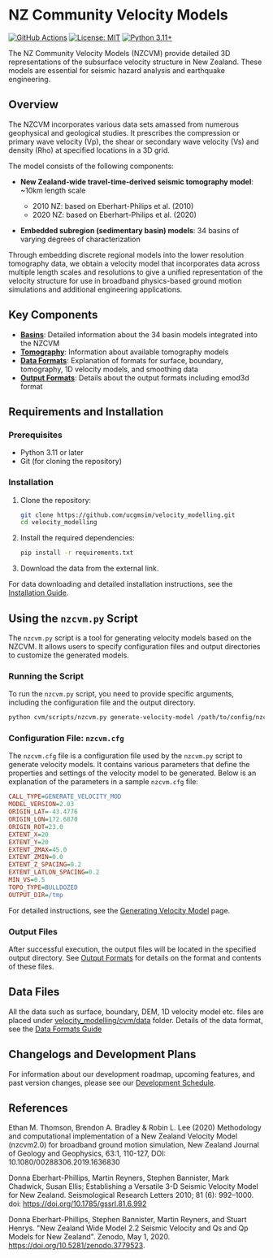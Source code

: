 # NZ Community Velocity Models

[![GitHub Actions](https://github.com/ucgmsim/velocity_modelling/workflows/CI/badge.svg)](https://github.com/ucgmsim/velocity_modelling/actions)
[![License: MIT](https://img.shields.io/badge/License-MIT-yellow.svg)](https://opensource.org/licenses/MIT)
[![Python 3.11+](https://img.shields.io/badge/python-3.11+-blue.svg)](https://www.python.org/downloads/)

The NZ Community Velocity Models (NZCVM) provide detailed 3D representations of the subsurface velocity structure in New Zealand. These models are essential for seismic hazard analysis and earthquake engineering.

## Overview

The NZCVM incorporates various data sets amassed from numerous geophysical and geological studies. It prescribes the compression or primary wave velocity (Vp), the shear or secondary wave velocity (Vs) and density (Rho) at specified locations in a 3D grid.

The model consists of the following components:

-  **New Zealand-wide travel-time-derived seismic tomography model**: ~10km length scale
    - 2010 NZ: based on Eberhart-Philips et al. (2010)
    - 2020 NZ: based on Eberhart-Philips et al. (2020)

-  **Embedded subregion (sedimentary basin) models**: 34 basins of varying degrees of characterization

Through embedding discrete regional models into the lower resolution tomography data, we obtain a velocity model that incorporates data across multiple length scales and resolutions to give a unified representation of the velocity structure for use in broadband physics-based ground motion simulations and additional engineering applications.

## Key Components

- [**Basins**](wiki/Basins.md): Detailed information about the 34 basin models integrated into the NZCVM
- [**Tomography**](wiki/Tomography.md): Information about available tomography models
- [**Data Formats**](wiki/DataFormats.md): Explanation of formats for surface, boundary, tomography, 1D velocity models, and smoothing data
- [**Output Formats**](wiki/OutputFormats.md): Details about the output formats including emod3d format

## Requirements and Installation

### Prerequisites

- Python 3.11 or later
- Git (for cloning the repository)

### Installation

1. Clone the repository:
   ```bash
   git clone https://github.com/ucgmsim/velocity_modelling.git
   cd velocity_modelling
   ```

2. Install the required dependencies:
   ```bash
   pip install -r requirements.txt
   ```

3. Download the data from the external link.

For data downloading and detailed installation instructions, see the [Installation Guide](wiki/Installation.md).

## Using the `nzcvm.py` Script

The `nzcvm.py` script is a tool for generating velocity models based on the NZCVM. It allows users to specify configuration files and output directories to customize the generated models.

### Running the Script

To run the `nzcvm.py` script, you need to provide specific arguments, including the configuration file and the output directory.

```sh
python cvm/scripts/nzcvm.py generate-velocity-model /path/to/config/nzcvm.cfg --out-dir /path/to/output
```


### Configuration File: `nzcvm.cfg`

The `nzcvm.cfg` file is a configuration file used by the `nzcvm.py` script to generate velocity models. It contains various parameters that define the properties and settings of the velocity model to be generated. Below is an explanation of the parameters in a sample `nzcvm.cfg` file:

```ini
CALL_TYPE=GENERATE_VELOCITY_MOD
MODEL_VERSION=2.03
ORIGIN_LAT=-43.4776
ORIGIN_LON=172.6870
ORIGIN_ROT=23.0
EXTENT_X=20
EXTENT_Y=20
EXTENT_ZMAX=45.0
EXTENT_ZMIN=0.0
EXTENT_Z_SPACING=0.2
EXTENT_LATLON_SPACING=0.2
MIN_VS=0.5
TOPO_TYPE=BULLDOZED
OUTPUT_DIR=/tmp
```

For detailed instructions, see the [Generating Velocity Model](wiki/Generating-Velocity-Model.md) page.

### Output Files

After successful execution, the output files will be located in the specified output directory. See [Output Formats](wiki/OutputFormats.md) for details on the format and contents of these files.

## Data Files

All the data such as surface, boundary, DEM, 1D velocity model etc. files are placed under [velocity_modelling/cvm/data](velocity_modelling/data) folder. Details of the data format, see the [Data Formats Guide](wiki/DataFormats.md)

## Changelogs and Development Plans

For information about our development roadmap, upcoming features, and past version changes, please see our [Development Schedule](wiki/Development-Schedule.md).

## References

Ethan M. Thomson, Brendon A. Bradley & Robin L. Lee (2020) Methodology and computational implementation of a New Zealand Velocity Model (nzcvm2.0) for broadband ground motion simulation, New Zealand Journal of Geology and Geophysics, 63:1, 110-127, DOI: 10.1080/00288306.2019.1636830

Donna Eberhart-Phillips, Martin Reyners, Stephen Bannister, Mark Chadwick, Susan Ellis; Establishing a Versatile 3-D Seismic Velocity Model for New Zealand. Seismological Research Letters 2010; 81 (6): 992–1000. doi: https://doi.org/10.1785/gssrl.81.6.992

Donna Eberhart-Phillips, Stephen Bannister, Martin Reyners, and Stuart Henrys. "New Zealand Wide Model 2.2 Seismic Velocity and Qs and Qp Models for New Zealand". Zenodo, May 1, 2020. https://doi.org/10.5281/zenodo.3779523.
